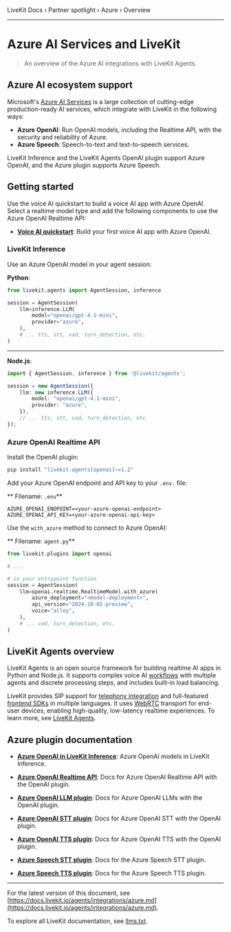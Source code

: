 LiveKit Docs › Partner spotlight › Azure › Overview

---

# Azure AI Services and LiveKit

> An overview of the Azure AI integrations with LiveKit Agents.

## Azure AI ecosystem support

Microsoft's [Azure AI Services](https://azure.microsoft.com/en-us/products/ai-services) is a large collection of cutting-edge production-ready AI services, which integrate with LiveKit in the following ways:

- **Azure OpenAI**: Run OpenAI models, including the Realtime API, with the security and reliability of Azure.
- **Azure Speech**: Speech-to-text and text-to-speech services.

LiveKit Inference and the LiveKit Agents OpenAI plugin support Azure OpenAI, and the Azure plugin supports Azure Speech.

## Getting started

Use the voice AI quickstart to build a voice AI app with Azure OpenAI. Select a realtime model type and add the following components to use the Azure OpenAI Realtime API:

- **[Voice AI quickstart](https://docs.livekit.io/agents/start/voice-ai.md)**: Build your first voice AI app with Azure OpenAI.

### LiveKit Inference

Use an Azure OpenAI model in your agent session:

**Python**:

```python
from livekit.agents import AgentSession, inference

session = AgentSession(
    llm=inference.LLM(
        model="openai/gpt-4.1-mini",
        provider="azure",
    ),
    # ... tts, stt, vad, turn_detection, etc.
)

```

---

**Node.js**:

```typescript
import { AgentSession, inference } from '@livekit/agents';

session = new AgentSession({
    llm: new inference.LLM({
        model: "openai/gpt-4.1-mini",
        provider: "azure",
    }),
    // ... tts, stt, vad, turn_detection, etc.
});

```

### Azure OpenAI Realtime API

Install the OpenAI plugin:

```bash
pip install "livekit-agents[openai]~=1.2"

```

Add your Azure OpenAI endpoint and API key to your `.env.` file:

** Filename: `.env`**

```shell
AZURE_OPENAI_ENDPOINT=<your-azure-openai-endpoint>
AZURE_OPENAI_API_KEY=<your-azure-openai-api-key>

```

Use the `with_azure` method to connect to Azure OpenAI:

** Filename: `agent.py`**

```python
from livekit.plugins import openai

# ...

# in your entrypoint function
session = AgentSession(
    llm=openai.realtime.RealtimeModel.with_azure(
        azure_deployment="<model-deployment>",
        api_version="2024-10-01-preview",
        voice="alloy",
    ),
    # ... vad, turn_detection, etc.
)

```

## LiveKit Agents overview

LiveKit Agents is an open source framework for building realtime AI apps in Python and Node.js. It supports complex voice AI [workflows](https://docs.livekit.io/agents/build/workflows.md) with multiple agents and discrete processing steps, and includes built-in load balancing.

LiveKit provides SIP support for [telephony integration](https://docs.livekit.io/agents/start/telephony.md) and full-featured [frontend SDKs](https://docs.livekit.io/agents/start/frontend.md) in multiple languages. It uses [WebRTC](https://docs.livekit.io/home/get-started/intro-to-livekit.md#what-is-webrtc) transport for end-user devices, enabling high-quality, low-latency realtime experiences. To learn more, see [LiveKit Agents](https://docs.livekit.io/agents.md).

## Azure plugin documentation

- **[Azure OpenAI in LiveKit Inference](https://docs.livekit.io/agents/models/llm/inference/openai.md)**: Azure OpenAI models in LiveKit Inference.

- **[Azure OpenAI Realtime API](https://docs.livekit.io/agents/models/realtime/plugins/azure-openai.md)**: Docs for Azure OpenAI Realtime API with the OpenAI plugin.

- **[Azure OpenAI LLM plugin](https://docs.livekit.io/agents/models/llm/plugins/azure-openai.md)**: Docs for Azure OpenAI LLMs with the OpenAI plugin.

- **[Azure OpenAI STT plugin](https://docs.livekit.io/agents/models/stt/plugins/azure-openai.md)**: Docs for Azure OpenAI STT with the OpenAI plugin.

- **[Azure OpenAI TTS plugin](https://docs.livekit.io/agents/models/tts/plugins/azure-openai.md)**: Docs for Azure OpenAI TTS with the OpenAI plugin.

- **[Azure Speech STT plugin](https://docs.livekit.io/agents/models/stt/plugins/azure.md)**: Docs for the Azure Speech STT plugin.

- **[Azure Speech TTS plugin](https://docs.livekit.io/agents/models/tts/plugins/azure.md)**: Docs for the Azure Speech TTS plugin.

---


For the latest version of this document, see [https://docs.livekit.io/agents/integrations/azure.md](https://docs.livekit.io/agents/integrations/azure.md).

To explore all LiveKit documentation, see [llms.txt](https://docs.livekit.io/llms.txt).